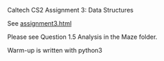 Caltech CS2 Assignment 3: Data Structures

See [assignment3.html](http://htmlpreview.github.io/?https://github.com/caltechcs2/maze/blob/master/assignment3.html)


Please see Question 1.5 Analysis in the Maze folder.

Warm-up is written with python3
